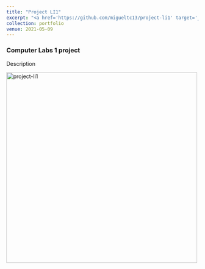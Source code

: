 ```yaml
---
title: "Project LI1"
excerpt: "<a href='https://github.com/migueltc13/project-li1' target='_blank'><img width='500px' alt='project-li1' src='https://opengraph.githubassets.com/e83097977ebfe30ca990eb5a28c09d13a7d1381a02119152ff282949cc5dbbad/migueltc13/project-li1'></a>"
collection: portfolio
venue: 2021-05-09
---
```


### Computer Labs 1 project

Description

<a href='https://github.com/migueltc13/project-li1' target='_blank'><img width='500px' alt='project-li1' src='https://opengraph.githubassets.com/e83097977ebfe30ca990eb5a28c09d13a7d1381a02119152ff282949cc5dbbad/migueltc13/project-li1'></a>
